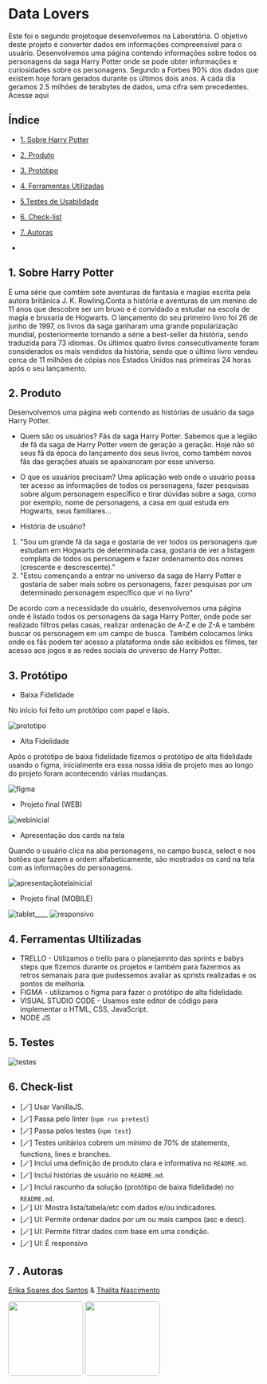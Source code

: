 # Data Lovers

Este foi o segundo projetoque desenvolvemos na Laboratória. O objetivo deste projeto é converter dados em informações compreensível para o usuário.
Desenvolvemos uma página contendo informações sobre todos os personagens da saga Harry Potter onde se pode obter informações e curiosidades sobre os personagens. Segundo a Forbes 90% dos dados que existem hoje foram gerados durante os últimos dois anos. A cada dia geramos 2.5 milhões de terabytes de dados, uma cifra sem precedentes. Acesse aqui

## Índice

- [1. Sobre Harry Potter](#1-sobre-harry-potter)
- [2. Produto](#2-produto)
- [3. Protótipo](#3-protótipo)
- [4. Ferramentas Utilizadas ](#4-ferramentas-utilizadas)
- [5.Testes de Usabilidade](#5-testes-de-usabilidade)
- [6. Check-list](#6-check-list)
- [7. Autoras](#7-autoras)

-

## 1. Sobre Harry Potter

É uma série que comtém sete aventuras de fantasia e magias escrita pela autora britânica J. K. Rowling.Conta a história e aventuras de um menino de 11 anos que descobre ser um bruxo e é convidado a estudar na escola de magia e bruxaria de Hogwarts. O lançamento do seu primeiro livro foi 26 de junho de 1997, os livros da saga ganharam uma grande popularização mundial, posteriormente tornando a série a best-seller da história, sendo traduzida para 73 idiomas. Os últimos quatro livros consecutivamente foram considerados os mais vendidos da história, sendo que o último livro vendeu cerca de 11 milhões de cópias nos Estados Unidos nas primeiras 24 horas após o seu lançamento.

## 2. Produto

Desenvolvemos uma página web contendo as histórias de usuário da saga Harry Potter.

- Quem são os usuários?
  Fãs da saga Harry Potter. Sabemos que a legião de fã da saga de Harry Potter veem de geração a geração. Hoje não só seus fã da época do lançamento dos seus livros, como também novos fãs das gerações atuais se apaixanoram por esse universo.

- O que os usuários precisam?
  Uma aplicação web onde o usuário possa ter acesso as informações de todos os personagens, fazer pesquisas sobre algum personagem específico e tirar dúvidas sobre a saga, como por exemplo, nome de personagens, a casa em qual estuda em Hogwarts, seus familiares...

- História de usuário?

1. "Sou um grande fã da saga e gostaria de ver todos os personagens que estudam em Hogwarts de determinada casa, gostaria de ver a listagem completa de todos os personagem e fazer ordenamento dos nomes (crescente e descrescente)."
2. "Estou començando a entrar no universo da saga de Harry Potter e gostaria de saber mais sobre os personagens, fazer pesquisas por um determinado personagem específico que vi no livro"

De acordo com a necessidade do usuário, desenvolvemos uma página onde é listado todos os personagens da saga Harry Potter, onde pode ser realizado filtros pelas casas, realizar ordenação de A-Z e de Z-A e também buscar os personagem em um campo de busca. Também colocamos links onde os fãs podem ter acesso a plataforma onde são exibidos os filmes, ter acesso aos jogos e as redes sociais do universo de Harry Potter.

## 3. Protótipo

- Baixa Fidelidade

No início foi feito um protótipo com papel e lápis.

![prototipo](https://user-images.githubusercontent.com/114299360/225185137-eb5402a0-d7a5-4cf2-a6b3-1084a1e8f969.jpeg)

- Alta Fidelidade

Após o protótipo de baixa fidelidade fizemos o protótipo de alta fidelidade usando o figma, inicialmente era essa nossa idéia de projeto mas ao longo do projeto foram acontecendo várias mudanças.

![figma](https://user-images.githubusercontent.com/114299360/225183194-19941ec9-e446-4246-9408-80de31262db7.jpeg)

- Projeto final (WEB)

![webinicial](https://user-images.githubusercontent.com/114299360/225181097-d6a8fa21-5301-4688-be5e-750047b1d6d0.jpeg)

- Apresentação dos cards na tela

Quando o usuário clica na aba personagens, no campo busca, select e nos botões que fazem a ordem alfabeticamente, são mostrados os card na tela com as informações do personagens.

![apresentaçãotelainicial](https://user-images.githubusercontent.com/114299360/225181096-a3184744-7db9-4512-bb22-e53cd3216681.jpeg)

- Projeto final (MOBILE)

![tablet](https://user-images.githubusercontent.com/114299360/225182788-a9045022-8a30-4282-b7da-79210c026c85.jpeg)\_\_\_\_
![responsivo](https://user-images.githubusercontent.com/114299360/225181093-d426a3e1-c4c7-4ea5-b034-6d6e4c3246d4.jpeg)

## 4. Ferramentas Ultilizadas

- TRELLO - Utilizamos o trello para o planejamnto das sprints e babys steps que fizemos durante os projetos e também para fazermos as retros semanais para que pudessemos avaliar as sprists realizadas e os pontos de melhoria.
- FIGMA - utilizamos o figma para fazer o protótipo de alta fidelidade.
- VISUAL STUDIO CODE - Usamos este editor de código para implementar o HTML, CSS, JavaScript.
- NODE JS

## 5. Testes

![testes](https://user-images.githubusercontent.com/114299360/225722756-0bac968c-f97e-4213-ac10-838bac18ed9b.jpeg)

## 6. Check-list

- [🪄] Usar VanillaJS.
- [🪄] Passa pelo linter (`npm run pretest`)
- [🪄] Passa pelos testes (`npm test`)
- [🪄] Testes unitários cobrem um mínimo de 70% de statements, functions, lines e branches.
- [🪄] Inclui uma definição de produto clara e informativa no `README.md`.
- [🪄] Inclui histórias de usuário no `README.md`.
- [🪄] Inclui rascunho da solução (protótipo de baixa fidelidade) no `README.md`.
- [🪄] UI: Mostra lista/tabela/etc com dados e/ou indicadores.
- [🪄] UI: Permite ordenar dados por um ou mais campos (asc e desc).
- [🪄] UI: Permite filtrar dados com base em uma condição.
- [🪄] UI: É responsivo

## 7 . Autoras

[Erika Soares dos Santos](https://github.com/euerika) & [Thalita Nascimento](https://github.com/THALINascimento)

<div>
    
   <img height="150" widtht="150" style="border-radius:5px;" src="https://user-images.githubusercontent.com/109056305/217401080-8b2dff1e-f6c4-4b62-96bc-d79ee4c88e60.jpeg"> 
   <img height="150" widtht="150" style="border-radius:5px;" src="https://user-images.githubusercontent.com/114299360/225187073-c984ba4c-0d79-4485-b9fb-8cce8ac6120d.jpeg">
</div><br>

<div>
   
</div><br>
